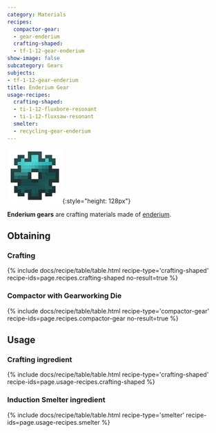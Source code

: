 ```yaml
---
category: Materials
recipes:
  compactor-gear:
  - gear-enderium
  crafting-shaped:
  - tf-1-12-gear-enderium
show-image: false
subcategory: Gears
subjects:
- tf-1-12-gear-enderium
title: Enderium Gear
usage-recipes:
  crafting-shaped:
  - ti-1-12-fluxbore-resonant
  - ti-1-12-fluxsaw-resonant
  smelter:
  - recycling-gear-enderium
---
```


![Enderium gear](/assets/images/docs/1.12/thermal-foundation/gear-enderium.png){:style="height: 128px"}


**Enderium gears** are crafting materials made of
[enderium](../enderium-ingot/).


Obtaining
---------

### Crafting
{% include docs/recipe/table/table.html recipe-type='crafting-shaped' recipe-ids=page.recipes.crafting-shaped no-result=true %}

### Compactor with Gearworking Die
{% include docs/recipe/table/table.html recipe-type='compactor-gear' recipe-ids=page.recipes.compactor-gear no-result=true %}


Usage
-----

### Crafting ingredient
{% include docs/recipe/table/table.html recipe-type='crafting-shaped' recipe-ids=page.usage-recipes.crafting-shaped %}

### Induction Smelter ingredient
{% include docs/recipe/table/table.html recipe-type='smelter' recipe-ids=page.usage-recipes.smelter %}
